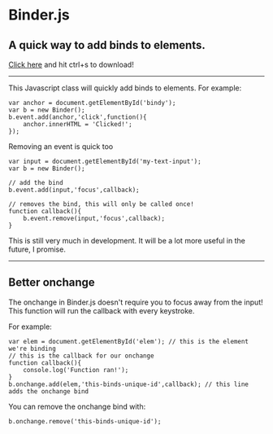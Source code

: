 Binder.js
======
A quick way to add binds to elements. 
------------------------------------
[Click here](https://raw.githubusercontent.com/WackyWalrus/Binder.js/master/Binder.js) and hit ctrl+s to download!
* * *

This Javascript class will quickly add binds to elements.
For example:

    var anchor = document.getElementById('bindy');
    var b = new Binder();
    b.event.add(anchor,'click',function(){
        anchor.innerHTML = 'Clicked!';
    });

Removing an event is quick too

    var input = document.getElementById('my-text-input');
    var b = new Binder();

    // add the bind
    b.event.add(input,'focus',callback);

    // removes the bind, this will only be called once!
    function callback(){
    	b.event.remove(input,'focus',callback);
    }

This is still very much in development. It will be a lot more useful in the future, I promise.
* * *
Better onchange
--------------
The onchange in Binder.js doesn't require you to focus away from the input! This function will run the callback with every keystroke.

For example:

	var elem = document.getElementById('elem'); // this is the element we're binding
    // this is the callback for our onchange
    function callback(){
        console.log('Function ran!');
    }
	b.onchange.add(elem,'this-binds-unique-id',callback); // this line adds the onchange bind

You can remove the onchange bind with:

    b.onchange.remove('this-binds-unique-id');